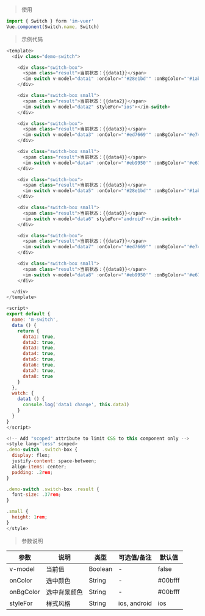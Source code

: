 > 使用

```js
import { Switch } form 'im-vuer'
Vue.component(Switch.name, Switch)
```

> 示例代码

```js
<template>
  <div class="demo-switch">

    <div class="switch-box">
      <span class="result">当前状态：{{data1}}</span>
      <im-switch v-model="data1" :onColor="'#28e1bd'" :onBgColor="'#1abc9c'"></im-switch>
    </div>

    <div class="switch-box small">
      <span class="result">当前状态：{{data2}}</span>
      <im-switch v-model="data2" styleFor="ios"></im-switch>
    </div>

    <div class="switch-box">
      <span class="result">当前状态：{{data3}}</span>
      <im-switch v-model="data3" :onColor="'#ed7669'" :onBgColor="'#e74c3c'"></im-switch>
    </div>

    <div class="switch-box small">
      <span class="result">当前状态：{{data4}}</span>
      <im-switch v-model="data4" :onColor="'#eb9950'" :onBgColor="'#e67e22'"></im-switch>
    </div>

    <div class="switch-box">
      <span class="result">当前状态：{{data5}}</span>
      <im-switch v-model="data5" :onColor="'#28e1bd'" :onBgColor="'#1abc9c'" styleFor="android"></im-switch>
    </div>

    <div class="switch-box small">
      <span class="result">当前状态：{{data6}}</span>
      <im-switch v-model="data6" styleFor="android"></im-switch>
    </div>

    <div class="switch-box">
      <span class="result">当前状态：{{data7}}</span>
      <im-switch v-model="data7" :onColor="'#ed7669'" :onBgColor="'#e74c3c'" styleFor="android"></im-switch>
    </div>

    <div class="switch-box small">
      <span class="result">当前状态：{{data8}}</span>
      <im-switch v-model="data8" :onColor="'#eb9950'" :onBgColor="'#e67e22'" styleFor="android"></im-switch>
    </div>

  </div>
</template>

<script>
export default {
  name: 'm-switch',
  data () {
    return {
      data1: true,
      data2: true,
      data3: true,
      data4: true,
      data5: true,
      data6: true,
      data7: true,
      data8: true
    }
  },
  watch: {
    data1 () {
      console.log('data1 change', this.data1)
    }
  }
}
</script>

<!-- Add "scoped" attribute to limit CSS to this component only -->
<style lang="less" scoped>
.demo-switch .switch-box {
  display: flex;
  justify-content: space-between;
  align-items: center;
  padding: .2rem;
}

.demo-switch .switch-box .result {
  font-size: .37rem;
}

.small {
  height: 1rem;
}
</style>

```
> 参数说明
<div>
  <table>
    <thead>
      <tr>
        <th>参数</th> 
        <th>说明</th> 
        <th>类型</th> 
        <th>可选值/备注</th> 
        <th>默认值</th>
      </tr>
    </thead> 
    <tbody>
      <tr>
        <td>v-model</td> 
        <td>当前值</td> 
        <td>Boolean</td> 
        <td>-</td> 
        <td>false</td>
      </tr><tr>
        <td>onColor</td> 
        <td>选中颜色</td> 
        <td>String</td> 
        <td>-</td> 
        <td>#00bfff</td>
      </tr><tr>
        <td>onBgColor</td> 
        <td>选中背景颜色</td> 
        <td>String</td> 
        <td>-</td> 
        <td>#00bfff</td>
      </tr><tr>
        <td>styleFor</td> 
        <td>样式风格</td> 
        <td>String</td> 
        <td>ios, android</td> 
        <td>ios</td>
      </tr>
    </tbody>
  </table>
</div>